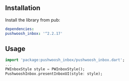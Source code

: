 ## Installation

Install the library from pub:

```yaml
dependencies:
pushwoosh_inbox: '^2.2.17'
```

## Usage
```dart
import 'package:pushwoosh_inbox/pushwoosh_inbox.dart';
...
PWInboxStyle style = PWInboxStyle();
PushwooshInbox.presentInboxUI(style: style);
```
